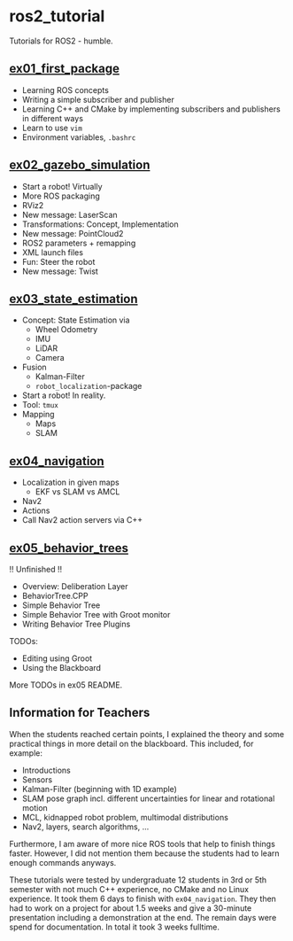 # ros2_tutorial

Tutorials for ROS2 - humble.

## [ex01_first_package](./ex01_first_package/README.md)

- Learning ROS concepts
- Writing a simple subscriber and publisher
- Learning C++ and CMake by implementing subscribers and publishers in different ways
- Learn to use `vim`
- Environment variables, `.bashrc`

## [ex02_gazebo_simulation](./ex02_gazebo_simulation/README.md)

- Start a robot! Virtually
- More ROS packaging
- RViz2
- New message: LaserScan
- Transformations: Concept, Implementation
- New message: PointCloud2
- ROS2 parameters + remapping
- XML launch files
- Fun: Steer the robot
- New message: Twist

## [ex03_state_estimation](./ex03_state_estimation/README.md)

- Concept: State Estimation via
  - Wheel Odometry
  - IMU
  - LiDAR
  - Camera
- Fusion
  - Kalman-Filter
  - `robot_localization`-package
- Start a robot! In reality.
- Tool: `tmux`
- Mapping
  - Maps
  - SLAM

## [ex04_navigation](./ex04_navigation/README.md)

- Localization in given maps
  - EKF vs SLAM vs AMCL
- Nav2
- Actions
- Call Nav2 action servers via C++

## [ex05_behavior_trees](./ex05_behavior_trees/README.md)

!! Unfinished !!

- Overview: Deliberation Layer
- BehaviorTree.CPP
- Simple Behavior Tree
- Simple Behavior Tree with Groot monitor
- Writing Behavior Tree Plugins

TODOs:

- Editing using Groot
- Using the Blackboard

More TODOs in ex05 README.


## Information for Teachers

When the students reached certain points, I explained the theory and some practical things in more detail on the blackboard. This included, for example:

- Introductions
- Sensors
- Kalman-Filter (beginning with 1D example)
- SLAM pose graph incl. different uncertainties for linear and rotational motion
- MCL, kidnapped robot problem, multimodal distributions
- Nav2, layers, search algorithms, ...

Furthermore, I am aware of more nice ROS tools that help to finish things faster. However, I did not mention them because the students had to learn enough commands anyways.

These tutorials were tested by undergraduate 12 students in 3rd or 5th semester with not much C++ experience, no CMake and no Linux experience. It took them 6 days to finish with `ex04_navigation`. They then had to work on a project for about 1.5 weeks and give a 30-minute presentation including a demonstration at the end. The remain days were spend for documentation. In total it took 3 weeks fulltime.
